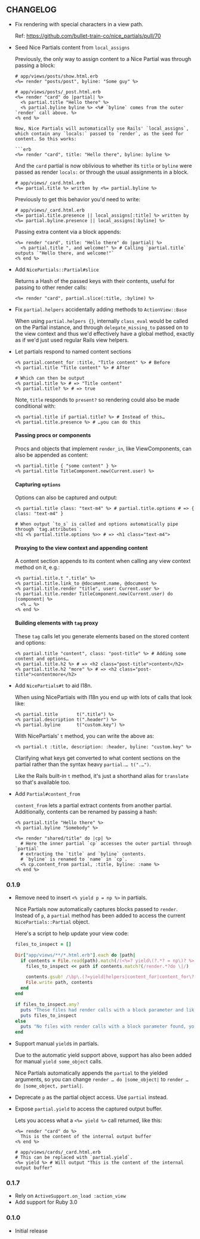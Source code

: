 ## CHANGELOG

* Fix rendering with special characters in a view path.

  Ref: https://github.com/bullet-train-co/nice_partials/pull/70

* Seed Nice Partials content from `local_assigns`

  Previously, the only way to assign content to a Nice Partial was through passing a block:

  ```erb
  # app/views/posts/show.html.erb
  <%= render "posts/post", byline: "Some guy" %>

  # app/views/posts/_post.html.erb
  <%= render "card" do |partial| %>
    <% partial.title "Hello there" %>
    <% partial.byline byline %> <%# `byline` comes from the outer `render` call above. %>
  <% end %>

  Now, Nice Partials will automatically use Rails' `local_assigns`, which contain any `locals:` passed to `render`, as the seed for content. So this works:

  ```erb
  <%= render "card", title: "Hello there", byline: byline %>
  ```

  And the `card` partial is now oblivious to whether its `title` or `byline` were passed as render `locals:` or through the usual assignments in a block.

  ```erb
  # app/views/_card.html.erb
  <%= partial.title %> written by <%= partial.byline %>
  ```

  Previously to get this behavior you'd need to write:

  ```erb
  # app/views/_card.html.erb
  <%= partial.title.presence || local_assigns[:title] %> written by <%= partial.byline.presence || local_assigns[:byline] %>
  ```

  Passing extra content via a block appends:

  ```erb
  <%= render "card", title: "Hello there" do |partial| %>
    <% partial.title ", and welcome!" %> # Calling `partial.title` outputs `"Hello there, and welcome!"`
  <% end %>
  ```

* Add `NicePartials::Partial#slice`

  Returns a Hash of the passed keys with their contents, useful for passing to other render calls:

  ```erb
  <%= render "card", partial.slice(:title, :byline) %>
  ```

* Fix `partial.helpers` accidentally adding methods to `ActionView::Base`

  When using `partial.helpers {}`, internally `class_eval` would be called on the Partial instance, and through `delegate_missing_to` passed on to the view context and thus we'd effectively have a global method, exactly as if we'd just used regular Rails view helpers.

* Let partials respond to named content sections

  ```erb
  <% partial.content_for :title, "Title content" %> # Before
  <% partial.title "Title content" %> # After

  # Which can then be output
  <% partial.title %> # => "Title content"
  <% partial.title? %> # => true
  ```

  Note, `title` responds to `present?` so rendering could also be made conditional with:

  ```erb
  <% partial.title if partial.title? %> # Instead of this…
  <% partial.title.presence %> # …you can do this
  ```

  #### Passing procs or components

  Procs and objects that implement `render_in`, like ViewComponents, can also be appended as content:

  ```erb
  <% partial.title { "some content" } %>
  <% partial.title TitleComponent.new(Current.user) %>
  ```

  #### Capturing `options`

  Options can also be captured and output:

  ```erb
  <% partial.title class: "text-m4" %> # partial.title.options # => { class: "text-m4" }

  # When output `to_s` is called and options automatically pipe through `tag.attributes`:
  <h1 <% partial.title.options %>> # => <h1 class="text-m4">
  ```

  #### Proxying to the view context and appending content

  A content section appends to its content when calling any view context method on it, e.g.:

  ```erb
  <% partial.title.t ".title" %>
  <% partial.title.link_to @document.name, @document %>
  <% partial.title.render "title", user: Current.user %>
  <% partial.title.render TitleComponent.new(Current.user) do |component| %>
    <% … %>
  <% end %>
  ```

  #### Building elements with `tag` proxy

  These `tag` calls let you generate elements based on the stored content and options:

  ```erb
  <% partial.title "content", class: "post-title" %> # Adding some content and options…
  <% partial.title.h2 %> # => <h2 class="post-title">content</h2>
  <% partial.title.h2 "more" %> # => <h2 class="post-title">contentmore</h2>
  ```

* Add `NicePartials#t` to aid I18n.

  When using NicePartials with I18n you end up with lots of calls that look like:

  ```erb
  <% partial.title       t(".title") %>
  <% partial.description t(".header") %>
  <% partial.byline      t("custom.key") %>
  ```

  With NicePartials' `t` method, you can write the above as:

  ```erb
  <% partial.t :title, description: :header, byline: "custom.key" %>
  ```

  Clarifying what keys get converted to what content sections on the partial rather than the syntax heavy `partial.… t(".…")`.

  Like the Rails built-in `t` method, it's just a shorthand alias for `translate` so that's available too.

* Add `Partial#content_from`

  `content_from` lets a partial extract contents from another partial.
  Additionally, contents can be renamed by passing a hash:

  ```erb
  <% partial.title "Hello there" %>
  <% partial.byline "Somebody" %>

  <%= render "shared/title" do |cp| %>
    # Here the inner partial `cp` accesses the outer partial through `partial`
    # extracting the `title` and `byline` contents.
    # `byline` is renamed to `name` in `cp`.
    <% cp.content_from partial, :title, byline: :name %>
  <% end %>
  ```

### 0.1.9

* Remove need to insert `<% yield p = np %>` in partials.

  Nice Partials now automatically captures blocks passed to `render`.
  Instead of `p`, a `partial` method has been added to access the
  current `NicePartials::Partial` object.

  Here's a script to help update your view code:

  ```ruby
  files_to_inspect = []

  Dir["app/views/**/*.html.erb"].each do |path|
    if contents = File.read(path).match(/(<%=? yield\(?.*? = np\)? %>\n+)/m)&.post_match
      files_to_inspect << path if contents.match?(/render.*?do \|/)

      contents.gsub! /\bp\.(?=yield|helpers|content_for|content_for\?)/, "partial."
      File.write path, contents
    end
  end

  if files_to_inspect.any?
    puts "These files had render calls with a block parameter and likely require some manual edits:"
    puts files_to_inspect
  else
    puts "No files with render calls with a block parameter found, you're likely all set"
  end
  ```

* Support manual `yield`s in partials.

  Due to the automatic yield support above, support has also been added for manual `yield some_object` calls.

  Nice Partials automatically appends the `partial` to the yielded arguments, so you can
  change `render … do |some_object|` to `render … do |some_object, partial|`.

* Deprecate `p` as the partial object access. Use `partial` instead.

* Expose `partial.yield` to access the captured output buffer.

  Lets you access what a `<%= yield %>` call returned, like this:

  ```erb
  <%= render "card" do %>
    This is the content of the internal output buffer
  <% end %>
  ```

  ```erb
  # app/views/cards/_card.html.erb
  # This can be replaced with `partial.yield`.
  <%= yield %> # Will output "This is the content of the internal output buffer"
  ```

### 0.1.7

* Rely on `ActiveSupport.on_load :action_view`
* Add support for Ruby 3.0

### 0.1.0

* Initial release
